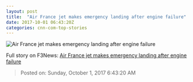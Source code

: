 ```yaml
---
layout: post
title:  "Air France jet makes emergency landing after engine failure"
date: 2017-10-01 06:43:20Z
categories: cnn-com-top-stories
---
```


![Air France jet makes emergency landing after engine failure](http://i2.cdn.cnn.com/cnnnext/dam/assets/171001003845-air-france-66-a380-engine-failure-super-tease.jpg)




Full story on F3News: [Air France jet makes emergency landing after engine failure](http://www.f3nws.com/n/pFqhvG)

> Posted on: Sunday, October 1, 2017 6:43:20 AM
